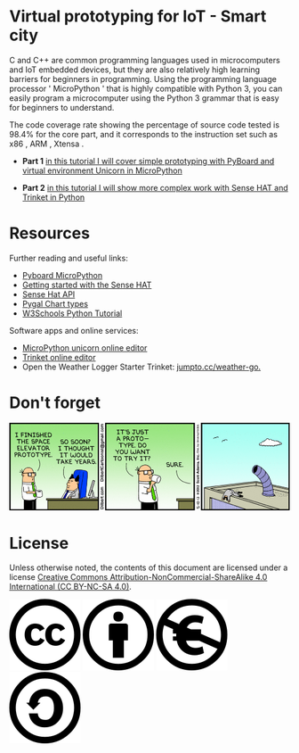 # **Virtual prototyping for IoT - Smart city**
C and C++ are common programming languages used in microcomputers and IoT embedded devices, but they are also relatively high learning barriers for beginners in programming. Using the programming language processor ' MicroPython ' that is highly compatible with Python 3, you can easily program a microcomputer using the Python 3 grammar that is easy for beginners to understand.

The code coverage rate showing the percentage of source code tested is 98.4% for the core part, and it corresponds to the instruction set such as x86 , ARM , Xtensa .



- **Part 1** [in this tutorial I will cover simple prototyping with PyBoard and virtual environment Unicorn in MicroPython](/Part1/README.md)

- **Part 2** [in this tutorial I will show more complex work with Sense HAT and Trinket in Python](/Part2/README.md) 


# Resources

Further reading and useful links:
- [Pyboard MicroPython](http://docs.micropython.org/en/latest/pyboard/quickref.html)
- [Getting started with the Sense HAT](https://projects.raspberrypi.org/en/projects/getting-started-with-the-sense-hat)
- [Sense Hat API](https://pythonhosted.org/sense-hat/api/)
- [Pygal Chart types](http://www.pygal.org/en/stable/documentation/types/index.html)
- [W3Schools Python Tutorial](https://www.w3schools.com/python/default.asp)

Software apps and online services:
- [MicroPython unicorn online editor](https://micropython.org/unicorn/)
- [Trinket online editor](https://trinket.io/)
- Open the Weather Logger Starter Trinket: [jumpto.cc/weather-go.](http://jumpto.cc/weather-go)

# Don't forget

![No try's](/img/prototypefun.gif)

# License
Unless otherwise noted, the contents of this document are licensed under a license
[Creative Commons Attribution-NonCommercial-ShareAlike 4.0 International (CC BY-NC-SA 4.0)](https://creativecommons.org/licenses/by-nc-sa/4.0/).

![Creative Commons](img/cc.svg) ![by](img/by.svg) ![nc-eu](img/nc-eu.svg) ![sa](img/sa.svg)